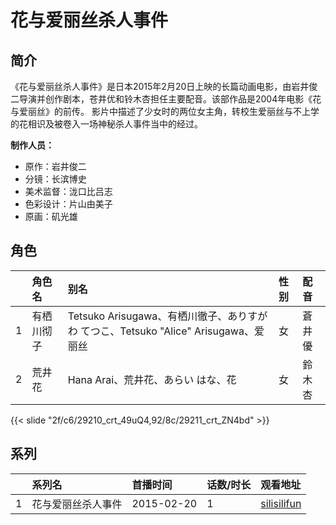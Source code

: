 # 花与爱丽丝杀人事件


## 简介

《花与爱丽丝杀人事件》是日本2015年2月20日上映的长篇动画电影，由岩井俊二导演并创作剧本，苍井优和铃木杏担任主要配音。该部作品是2004年电影《花与爱丽丝》的前传。
影片中描述了少女时的两位女主角，转校生爱丽丝与不上学的花相识及被卷入一场神秘杀人事件当中的经过。

**制作人员：**
- 原作：岩井俊二
- 分镜：长滨博史
- 美术监督：泷口比吕志
- 色彩设计：片山由美子
- 原画：矶光雄

## 角色

|     |   角色名   |   别名  | 性别 |  配音  |
|:--- |:------  |:----      |:---  |:--   |
| 1 | 有栖川彻子 | Tetsuko Arisugawa、有栖川徹子、ありすがわ てつこ、Tetsuko &quot;Alice&quot; Arisugawa、爱丽丝 | 女 | 蒼井優 |
| 2 | 荒井花 | Hana Arai、荒井花、あらい はな、花 | 女 | 鈴木杏 |

{{< slide "2f/c6/29210_crt_49uQ4,92/8c/29211_crt_ZN4bd" >}}

## 系列

|     | 系列名       | 首播时间       | 话数/时长 | 观看地址                                                             |
|:----|:----------|:-----------|:------|:-----------------------------------------------------------------|
| 1   | 花与爱丽丝杀人事件 | 2015-02-20 | 1     | [silisilifun](https://www.silisilifun.com/vodplay/QwZ7777Z/1/1/) |



